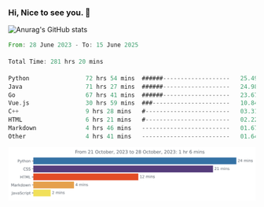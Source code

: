 ### Hi, Nice to see you. 👋

<!--
**EtherFin/EtherFin** is a ✨ _special_ ✨ repository because its `README.md` (this file) appears on your GitHub profile.

Here are some ideas to get you started:

- 🔭 I’m currently working on ...
- 🌱 I’m currently learning ...
- 👯 I’m looking to collaborate on ...
- 🤔 I’m looking for help with ...
- 💬 Ask me about ...
- 📫 How to reach me: ...
- 😄 Pronouns: ...
- ⚡ Fun fact: ...
-->


![Anurag's GitHub stats](https://github-readme-stats.vercel.app/api?username=EtherFin&bg_color=30,e96443,e97f43,e99943,e9b443,e9ce43,e9e843,d3e943,bee943,a9e943,94e943&title_color=fff&text_color=000&show_icons=true&icon_color=000)


<!--START_SECTION:waka-->

```rust
From: 28 June 2023 - To: 15 June 2025

Total Time: 281 hrs 20 mins

Python                72 hrs 54 mins  ######-------------------   25.49 %
Java                  71 hrs 27 mins  ######-------------------   24.98 %
Go                    67 hrs 41 mins  ######-------------------   23.67 %
Vue.js                30 hrs 59 mins  ###----------------------   10.84 %
C++                   9 hrs 28 mins   #------------------------   03.31 %
HTML                  6 hrs 21 mins   #------------------------   02.22 %
Markdown              4 hrs 46 mins   -------------------------   01.67 %
Other                 4 hrs 41 mins   -------------------------   01.64 %
```

<!--END_SECTION:waka-->

<img
  src="https://github.com/EtherFin/EtherFin/blob/master/images/stat.svg"
  alt="Work Dashboard"
/>

